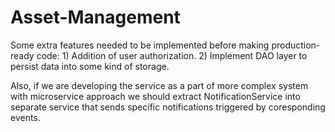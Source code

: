# Asset-Management

Some extra features needed to be implemented before making production-ready code:
    1) Addition of user authorization.
    2) Implement DAO layer to persist data into some kind of storage.

Also, if we are developing the service as a part of more complex system with microservice approach we should extract NotificationService into separate service that sends specific notifications triggered by coresponding events.
